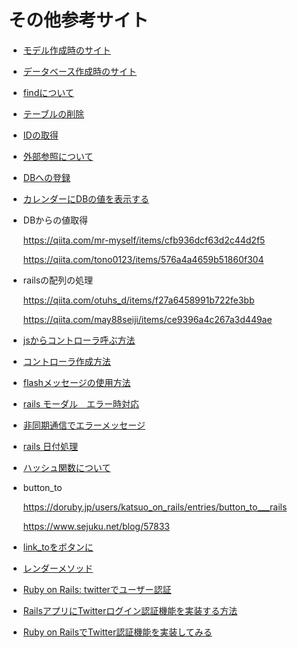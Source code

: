# その他参考サイト

- [モデル作成時のサイト](https://rails-study.net/model/)

- [データベース作成時のサイト](https://www.sejuku.net/blog/14229)

- [findについて](https://bottoms-programming.com/archives/rails5-find-find_by.html)

- [テーブルの削除](https://qiita.com/kanuu/items/a9223712ee0ff8d19d56)

- [IDの取得](https://teratail.com/questions/100899)

- [外部参照について](https://qiita.com/ryouzi/items/2682e7e8a86fd2b1ae47)

- [DBへの登録](https://rails-study.net/form_for/)
  
- [カレンダーにDBの値を表示する](https://qiita.com/fukumura/items/98503d12981be79c417e)

- DBからの値取得
  
  https://qiita.com/mr-myself/items/cfb936dcf63d2c44d2f5

  https://qiita.com/tono0123/items/576a4a4659b51860f304
  
  
  
  
- railsの配列の処理

  https://qiita.com/otuhs_d/items/f27a6458991b722fe3bb

  https://qiita.com/may88seiji/items/ce9396a4c267a3d449ae
  

- [jsからコントローラ呼ぶ方法](https://qiita.com/somewhatgood@github/items/113773747a6faa800366)

- [コントローラ作成方法](https://qiita.com/prgseek/items/582e9392ba3c20940713)

- [flashメッセージの使用方法](https://pg-happy.jp/rails-flash-message.html)

- [rails モーダル　エラー時対応](https://qiita.com/mm36/items/a46e0ce005be7b9a127d)

- [非同期通信でエラーメッセージ](https://haayaaa.hatenablog.com/entry/2018/10/03/012925)

- [rails 日付処理](https://qiita.com/mmmm/items/efda48f1ac0267c95c29)

- [ハッシュ関数について](https://qiita.com/shibukk/items/35c4859e7ca84a427e25)

- button_to

  https://doruby.jp/users/katsuo_on_rails/entries/button_to___rails

  https://www.sejuku.net/blog/57833

  

- [link_toをボタンに](https://qiita.com/maru_katy/items/5d352951161ebd9b2e3a)
- [レンダーメソッド](https://qiita.com/hayashino/items/c2a4e7d3edbdcce3cd2a)
- [Ruby on Rails: twitterでユーザー認証](https://qiita.com/keiya01/items/c96a0393c76f5560ee41)
- [RailsアプリにTwitterログイン認証機能を実装する方法](https://freesworder.net/rails-twitter/)
- [Ruby on RailsでTwitter認証機能を実装してみる](https://reasonable-code.com/rails-twitter-auth/)

